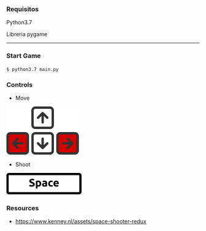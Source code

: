 ### Requisitos
Python3.7

Libreria pygame
***
### Start Game
```
$ python3.7 main.py
```

### Controls

- Move

![right-left.png](https://github.com/martinavilasj/firstPythonGame/blob/eade0dd198bd329d346a3f52593ebcdd9c3d5df7/resources/others/right-left.png)

- Shoot

![space.png](https://github.com/martinavilasj/firstPythonGame/blob/eade0dd198bd329d346a3f52593ebcdd9c3d5df7/resources/others/space.png)


### Resources
- https://www.kenney.nl/assets/space-shooter-redux
